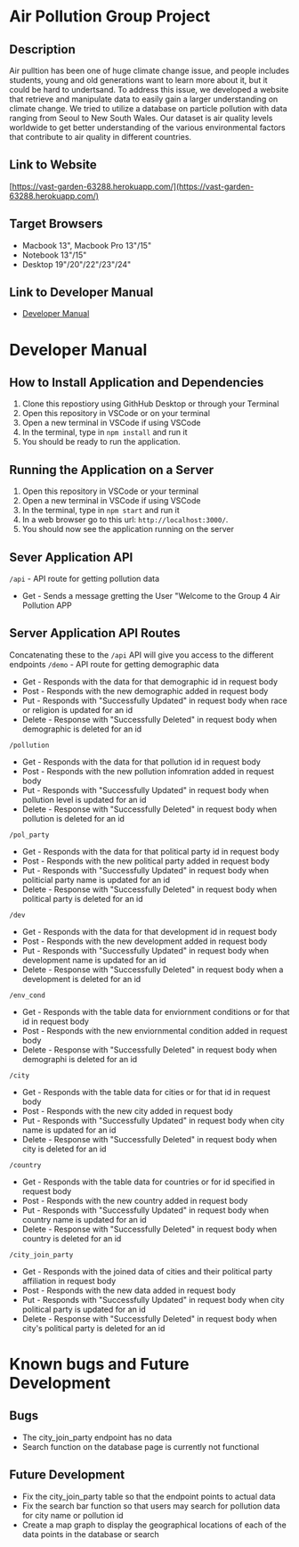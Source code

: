 <!-- # This is your readme
You are required to fill it in with documentation similar to that found in the Sequelize example for the course as part of your final project.

### How to use Markdown
Markdown is a text notation system used in Discord, Whatsapp and similar to structure pages without writing HTML at all. You'll be using it for your documentation.

* [Markdown guide](https://www.markdownguide.org/cheat-sheet/)

* [Markdown guide](https://www.markdownguide.org/cheat-sheet/) -->

# Air Pollution Group Project

## Description
Air pulltion has been one of huge climate change issue, and people includes students, young and old generations want to learn more about it,  but it could be hard to undertsand. To address this issue, we developed a website that retrieve and manipulate data to easily gain a larger understanding on climate change. We tried to utilize a database on particle pollution with data ranging from Seoul to New South Wales. Our dataset is air quality levels worldwide to get better understanding of the various environmental factors that contribute to air quality in different countries.
<!-- <img src="0100Home.png" alt="0100's Website Home"> -->

## Link to Website
[https://vast-garden-63288.herokuapp.com/](https://vast-garden-63288.herokuapp.com/)

## Target Browsers
* Macbook 13", Macbook Pro 13"/15"
* Notebook 13"/15"
* Desktop 19"/20"/22"/23"/24"

## Link to Developer Manual
* [Developer Manual](https://github.com/etiennebranden/Group4-Final-INST377SP2021/blob/main/README.md#developer-manual)


# Developer Manual

## How to Install Application and Dependencies
1. Clone this repostiory using GithHub Desktop or through your Terminal
2. Open this repository in VSCode or on your terminal
3. Open a new terminal in VSCode if using VSCode
4. In the terminal, type in `npm install` and run it
5. You should be ready to run the application.

## Running the Application on a Server
1. Open this repository in VSCode or your terminal
2. Open a new terminal in VSCode if using VSCode
3. In the terminal, type in `npm start` and run it
4. In a web browser go to this url: `http://localhost:3000/`.
5. You should now see the application running on the server

## Sever Application API
`/api` - API route for getting pollution data
- Get - Sends a message gretting the User "Welcome to the Group 4 Air Pollution APP

## Server Application API Routes
Concatenating these to the `/api` API will give you access to the different endpoints
`/demo` - API route for getting demographic data
- Get  - Responds with the data for that demographic id in request body
- Post - Responds with the new demographic added in request body
- Put - Responds with "Successfully Updated" in request body when race or religion is updated for an id
- Delete - Response with "Successfully Deleted" in request body when demographic is deleted for an id

`/pollution`
- Get  - Responds with the data for that pollution id in request body
- Post - Responds with the new pollution infomration added in request body
- Put - Responds with "Successfully Updated" in request body when pollution level is updated for an id
- Delete - Response with "Successfully Deleted" in request body when pollution is deleted for an id

`/pol_party`
- Get  - Responds with the data for that political party id in request body
- Post - Responds with the new political party added in request body
- Put - Responds with "Successfully Updated" in request body when politicial party name is updated for an id
- Delete - Response with "Successfully Deleted" in request body when political party is deleted for an id

`/dev`
- Get  - Responds with the data for that development id in request body
- Post - Responds with the new development added in request body
- Put - Responds with "Successfully Updated" in request body when development name is updated for an id
- Delete - Response with "Successfully Deleted" in request body when a development is deleted for an id

`/env_cond`
- Get  - Responds with the table data for enviornment conditions or for that id in request body
- Post - Responds with the new enviornmental condition added in request body
- Delete - Response with "Successfully Deleted" in request body when demographi is deleted for an id

`/city`
- Get  - Responds with the table data for cities or for that id in request body
- Post - Responds with the new city added in request body
- Put - Responds with "Successfully Updated" in request body when city name is updated for an id
- Delete - Response with "Successfully Deleted" in request body when city is deleted for an id

`/country`
- Get  - Responds with the table data for countries or for id specified in request body
- Post - Responds with the new country added in request body
- Put - Responds with "Successfully Updated" in request body when country name is updated for an id
- Delete - Response with "Successfully Deleted" in request body when country is deleted for an id

`/city_join_party`
- Get  - Responds with the joined data of cities and their political party affiliation in request body
- Post - Responds with the new data added in request body
- Put - Responds with "Successfully Updated" in request body when city political party is updated for an id
- Delete - Response with "Successfully Deleted" in request body when city's political party is deleted for an id

# Known bugs and Future Development 
## Bugs
- The city_join_party endpoint has no data
- Search function on the database page is currently not functional

## Future Development 
- Fix the city_join_party table so that the endpoint points to actual data
- Fix the search bar function so that users may search for pollution data for city name or pollution id 
- Create a map graph to display the geographical locations of each of the data points in the database or search
